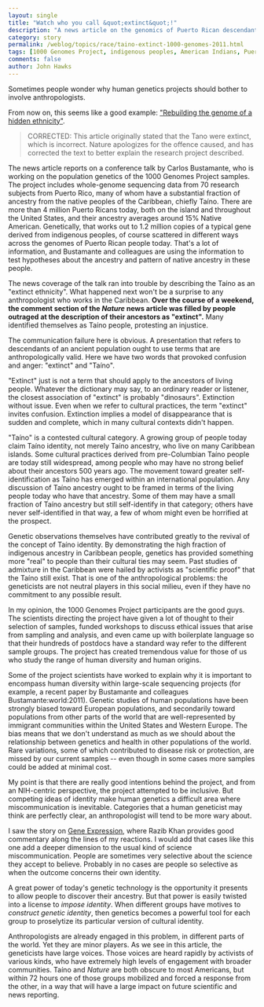 ```yaml
---
layout: single 
title: "Watch who you call &quot;extinct&quot;!" 
description: "A news article on the genomics of Puerto Rican descendants of Taino peoples runs into hot water." 
category: story
permalink: /weblog/topics/race/taino-extinct-1000-genomes-2011.html
tags: [1000 Genomes Project, indigenous peoples, American Indians, Puerto Rico, America, genomics] 
comments: false 
author: John Hawks 
---
```


Sometimes people wonder why human genetics projects should bother to involve anthropologists. 

From now on, this seems like a good example: <a href="http://www.nature.com/news/2011/111014/full/news.2011.592.html">"Rebuilding the genome of a hidden ethnicity"</a>.

<blockquote>CORRECTED: This article originally stated that the Tano were extinct, which is incorrect. Nature apologizes for the offence caused, and has corrected the text to better explain the research project described.</blockquote>

The news article reports on a conference talk by Carlos Bustamante, who is working on the population genetics of the 1000 Genomes Project samples. The project includes whole-genome sequencing data from 70 research subjects from Puerto Rico, many of whom have a substantial fraction of ancestry from the native peoples of the Caribbean, chiefly Ta&iacute;no. There are more than 4 million Puerto Ricans today, both on the island and throughout the United States, and their ancestry averages around 15% Native American. Genetically, that works out to 1.2 million copies of a typical gene derived from indigenous peoples, of course scattered in different ways across the genomes of Puerto Rican people today. That's a lot of information, and Bustamante and colleagues are using the information to test hypotheses about the ancestry and pattern of native ancestry in these people. 

The news coverage of the talk ran into trouble by describing the Ta&iacute;no as an "extinct ethnicity". What happened next won't be a surprise to any anthropologist who works in the Caribbean. <strong>Over the course of a weekend, the comment section of the <em>Nature</em> news article was filled by people outraged at the description of their ancestors as "extinct".</strong> Many identified themselves as Ta&iacute;no people, protesting an injustice. 

The communication failure here is obvious. A presentation that refers to descendants of an ancient population ought to use terms that are anthropologically valid. Here we have two words that provoked confusion and anger: "extinct" and "Ta&iacute;no". 

"Extinct" just is not a term that should apply to the ancestors of living people. Whatever the dictionary may say, to an ordinary reader or listener, the closest association of "extinct" is probably "dinosaurs". Extinction without issue. Even when we refer to cultural practices, the term "extinct" invites confusion. Extinction implies a model of disappearance that is sudden and complete, which in many cultural contexts didn't happen. 

"Ta&iacute;no" is a contested cultural category. A growing group of people today claim Ta&iacute;no identity, not merely Ta&iacute;no ancestry, who live on many Caribbean islands. Some cultural practices derived from pre-Columbian Ta&iacute;no people are today still widespread, among people who may have no strong belief about their ancestors 500 years ago. The movement toward greater self-identification as Ta&iacute;no has emerged within an international population. Any discussion of Ta&iacute;no ancestry ought to be framed in terms of the living people today who have that ancestry. Some of them may have a small fraction of Ta&iacute;no ancestry but still self-identify in that category; others have never self-identified in that way, a few of whom might even be horrified at the prospect. 

Genetic observations themselves have contributed greatly to the revival of the concept of Ta&iacute;no identity. By demonstrating the high fraction of indigenous ancestry in Caribbean people, genetics has provided something more "real" to people than their cultural ties may seem. Past studies of admixture in the Caribbean were hailed by activists as "scientific proof" that the Ta&iacute;no still exist. That is one of the anthropological problems: the geneticists are not neutral players in this social milieu, even if they have no commitment to any possible result. 

In my opinion, the 1000 Genomes Project participants are the good guys. The scientists directing the project have given a lot of thought to their selection of samples, funded workshops to discuss ethical issues that arise from sampling and analysis, and even came up with boilerplate language so that their hundreds of postdocs have a standard way refer to the different sample groups. The project has created tremendous value for those of us who study the range of human diversity and human origins. 

Some of the project scientists have worked to explain why it is important to encompass human diversity within large-scale sequencing projects (for example, a recent paper by Bustamante and colleagues <bib>Bustamante:world:2011</bib>). Genetic studies of human populations have been strongly biased toward European populations, and secondarily toward populations from other parts of the world that are well-represented by immigrant communities within the United States and Western Europe. The bias means that we don't understand as much as we should about the relationship between genetics and health in other populations of the world. Rare variations, some of which contributed to disease risk or protection, are missed by our current samples -- even though in some cases more samples could be added at minimal cost. 

My point is that there are really good intentions behind the project, and from an NIH-centric perspective, the project attempted to be inclusive. But competing ideas of identity make human genetics a difficult area where miscommunication is inevitable. Categories that a human geneticist may think are perfectly clear, an anthropologist will tend to be more wary about. 

I saw the story on <a href="http://blogs.discovermagazine.com/gnxp/2011/10/the-perils-of-human-genomics">Gene Expression</a>, where Razib Khan provides good commentary along the lines of my reactions. I would add that cases like this one add a deeper dimension to the usual kind of science miscommunication. People are sometimes very selective about the science they accept to believe. Probably in no cases are people so selective as when the outcome concerns their own identity. 

A great power of today's genetic technology is the opportunity it presents to allow people to discover their ancestry. But that power is easily twisted into a license to <em>impose identity</em>. When different groups have motives to <em>construct genetic identity</em>, then genetics becomes a powerful tool for each group to proselytize its particular version of cultural identity. 

Anthropologists are already engaged in this problem, in different parts of the world. Yet they are minor players. As we see in this article, the geneticists have large voices. Those voices are heard rapidly by activists of various kinds, who have extremely high levels of engagement with broader communities. Ta&iacute;no and <em>Nature</em> are both obscure to most Americans, but within 72 hours one of those groups mobilized and forced a response from the other, in a way that will have a large impact on future scientific and news reporting. 

